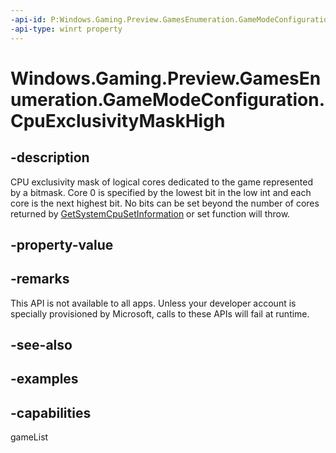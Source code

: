 ```yaml
---
-api-id: P:Windows.Gaming.Preview.GamesEnumeration.GameModeConfiguration.CpuExclusivityMaskHigh
-api-type: winrt property
---
```


<!-- Property syntax.
public IReference<int> CpuExclusivityMaskHigh { get;  set; }
-->

# Windows.Gaming.Preview.GamesEnumeration.GameModeConfiguration.CpuExclusivityMaskHigh

## -description
CPU exclusivity mask of logical cores dedicated to the game represented by a bitmask. Core 0 is specified by the lowest bit in the low int and each core is the next highest bit. No bits can be set beyond the number of cores returned by [GetSystemCpuSetInformation](https://learn.microsoft.com/en-us/windows/win32/procthread/getsystemcpusetinformation) or set function will throw.

## -property-value

## -remarks
This API is not available to all apps. Unless your developer account is specially provisioned by Microsoft, calls to these APIs will fail at runtime.

## -see-also

## -examples


## -capabilities
gameList
